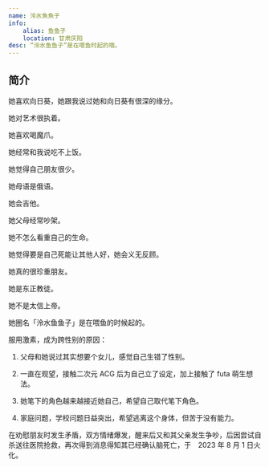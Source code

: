 ```yaml
---
name: 泠水魚魚子
info:
    alias: 鱼鱼子
    location: 甘肃庆阳
desc: “泠水鱼鱼子”是在喂鱼时起的哦。
---
```


## 简介

她喜欢向日葵，她跟我说过她和向日葵有很深的缘分。

她对艺术很执着。

她喜欢喝魔爪。

她经常和我说吃不上饭。

她觉得自己朋友很少。

她母语是俄语。

她会吉他。

她父母经常吵架。

她不怎么看重自己的生命。

她觉得要是自己死能让其他人好，她会义无反顾。

她真的很珍重朋友。

她是东正教徒。

她不是太信上帝。

她圈名「泠水鱼鱼子」是在喂鱼的时候起的。

服用激素，成为跨性别的原因：

1. 父母和她说过其实想要个女儿，感觉自己生错了性别。

2. 一直在观望，接触二次元 ACG 后为自己立了设定，加上接触了 futa 萌生想法。

3. 她笔下的角色越来越接近她自己，希望自己取代笔下角色。

4. 家庭问题，学校问题日益突出，希望逃离这个身体，但苦于没有能力。

在劝慰朋友时发生矛盾，双方情绪爆发，醒来后又和其父亲发生争吵，后因尝试自杀送往医院抢救，再次得到消息得知其已经确认脑死亡，于　2023 年 8 月 1 日火化。
